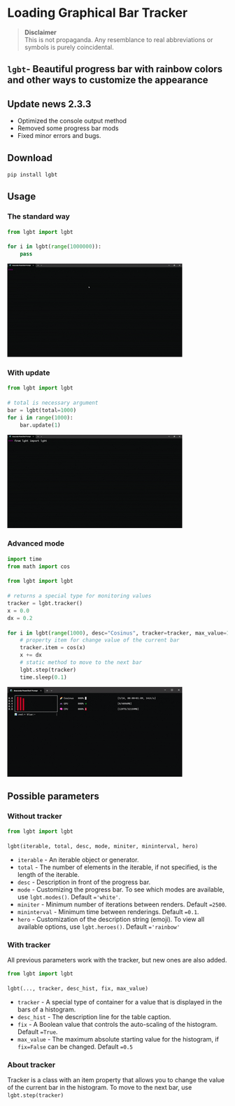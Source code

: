 # Loading Graphical Bar Tracker
> **Disclaimer**  
> This is not propaganda. Any resemblance to real abbreviations or symbols is purely coincidental.

 
## `lgbt`- Beautiful progress bar with rainbow colors and other ways to customize the appearance

## Update news 2.3.3
- Optimized the console output method
- Removed some progress bar mods 
- Fixed minor errors and bugs.

## Download
```bash
pip install lgbt
```

## Usage
### The standard way
```python
from lgbt import lgbt

for i in lgbt(range(1000000)):
	pass
```
![GIF](https://github.com/JohanSundstain/Loading-Graphical-Bar-Tracker/blob/release/media/standard_use.gif?raw=true)

### With update
```python
from lgbt import lgbt

# total is necessary argument
bar = lgbt(total=1000) 
for i in range(1000):
	bar.update(1)
```
![GIF](https://github.com/JohanSundstain/Loading-Graphical-Bar-Tracker/blob/release/media/update_use.gif?raw=true)

### Advanced mode
```python
import time
from math import cos

from lgbt import lgbt

# returns a special type for monitoring values
tracker = lgbt.tracker()
x = 0.0
dx = 0.2

for i in lgbt(range(1000), desc="Cosinus", tracker=tracker, max_value=1.0):
	# property item for change value of the current bar
	tracker.item = cos(x)
	x += dx
	# static method to move to the next bar
	lgbt.step(tracker)
	time.sleep(0.1)
```
![GIF](https://github.com/JohanSundstain/Loading-Graphical-Bar-Tracker/blob/release/media/advanced_use.gif?raw=true)

## Possible parameters
### Without tracker
```python
from lgbt import lgbt

lgbt(iterable, total, desc, mode, miniter, mininterval, hero)
```
- `iterable` -  An iterable object or generator.
- `total` - The number of elements in the iterable, if not specified, is the length of the iterable.
- `desc` - Description in front of the progress bar.
- `mode` - Customizing the progress bar. To see which modes are available, use `lgbt.modes()`. Default `='white'`.
- `miniter` - Minimum number of iterations between renders. Default `=2500`. 
- `mininterval` - Minimum time between renderings. Default `=0.1`.
- `hero` - Customization of the description string (emoji). To view all available options, use `lgbt.heroes()`. Default `='rainbow'`

### With tracker
All previous parameters work with the tracker, but new ones are also added.
```python
from lgbt import lgbt

lgbt(..., tracker, desc_hist, fix, max_value)
```
- `tracker` - A special type of container for a value that is displayed in the bars of a histogram.
- `desc_hist` - The description line for the table caption.
- `fix` - A Boolean value that controls the auto-scaling of the histogram. Default `=True`.
- `max_value` - The maximum absolute starting value for the histogram, if `fix=False` can be changed. Default `=0.5`

### About tracker
Tracker is a class with an item property that allows you to change the value of the current bar in the histogram. To move to the next bar, use `lgbt.step(tracker)`

